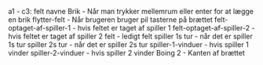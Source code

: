 a1 - c3: felt navne
Brik - Når man trykker mellemrum eller enter for at lægge en brik
flytter-felt - Når brugeren bruger pil tasterne på brættet
felt-optaget-af-spiller-1 - hvis feltet er taget af spiller 1
felt-optaget-af-spiller-2 - hvis feltet er taget af spiller 2
felt - ledigt felt
spiller 1s tur - når det er spiller 1s tur
spiller 2s tur - når det er spiller 2s tur
spiller-1-vinduer - hvis spiller 1 vinder
spiller-2-vinduer - hvis spiller 2 vinder
Boing 2 - Kanten af brættet
